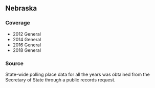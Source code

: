 ## Nebraska

### Coverage

- 2012 General
- 2014 General
- 2016 General
- 2018 General

### Source

State-wide polling place data for all the years was obtained from the Secretary of State through a public records request.